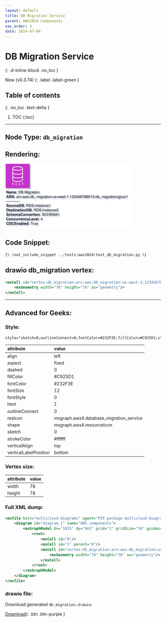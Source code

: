 ```yaml
---
layout: default
title: DB Migration Service
parent: AWS2024 Components
nav_order: 3
date: 2024-07-04
---
```


# DB Migration Service
{: .d-inline-block .no_toc }

New (v0.3.74)
{: .label .label-green }

## Table of contents
{: .no_toc .text-delta }

1. TOC
{:toc}

---


## Node Type: ``db_migration``

## Rendering:

![lambda](output/jpg/db_migration.jpg)

## Code Snippet:

```python
{% root_include_snippet ../tests/aws2024/test_db_migration.py %}
```

## drawio db_migration vertex:

```xml
<mxCell id="vertex:db_migration:arn:aws:db_migration:us-west-1:123456789012:db_migration/glue/1" parent="1" vertex="1">
    <mxGeometry width="78" height="78" as="geometry"/>
</mxCell>
```
---

## Advanced for Geeks:

### Style:
```html
style="sketch=0;outlineConnect=0;fontColor=#232F3E;fillColor=#C925D1;strokeColor=#ffffff;dashed=0;verticalLabelPosition=bottom;verticalAlign=top;align=left;html=1;fontSize=12;fontStyle=0;aspect=fixed;shape=mxgraph.aws4.resourceIcon;resIcon=mxgraph.aws4.database_migration_service;"
```

| attribute | value |
|:----------|:------|
|align| left |
|aspect| fixed |
|dashed| 0 |
|fillColor| #C925D1 |
|fontColor| #232F3E |
|fontSize| 12 |
|fontStyle| 0 |
|html| 1 |
|outlineConnect| 0 |
|resIcon| mxgraph.aws4.database_migration_service |
|shape| mxgraph.aws4.resourceIcon |
|sketch| 0 |
|strokeColor| #ffffff |
|verticalAlign| top |
|verticalLabelPosition| bottom |

### Vertex size:

| attribute | value |
|:---------|:-----------|
| width    | 78  |
| height   |78|

### Full XML dump:
```xml
<mxfile host="multicloud-diagrams" agent="PIP package multicloud-diagrams. Generate resources in draw.io compatible format for Cloud infrastructure. Copyrights @ Roman Tsypuk 2023. MIT license." type="MultiCloud">
    <diagram id="diagram_1" name="AWS components">
        <mxGraphModel dx="1015" dy="661" grid="1" gridSize="10" guides="1" tooltips="1" connect="1" arrows="1" fold="1" page="1" pageScale="1" pageWidth="850" pageHeight="1100" math="0" shadow="1">
            <root>
                <mxCell id="0"/>
                <mxCell id="1" parent="0"/>
                <mxCell id="vertex:db_migration:arn:aws:db_migration:us-west-1:123456789012:db_migration/glue/1" value="&lt;b&gt;Name&lt;/b&gt;: DB Migration&lt;BR&gt;&lt;b&gt;ARN&lt;/b&gt;: arn:aws:db_migration:us-west-1:123456789012:db_migration/glue/1&lt;BR&gt;-----------&lt;BR&gt;&lt;b&gt;SourceDB&lt;/b&gt;: RDS:instance1&lt;BR&gt;&lt;b&gt;DestinationDB&lt;/b&gt;: RDS:instance2&lt;BR&gt;&lt;b&gt;SchemaConvertion&lt;/b&gt;: SCHEMA1&lt;BR&gt;&lt;b&gt;ConcurrencyLevel&lt;/b&gt;: 4&lt;BR&gt;&lt;b&gt;CDCEnabled&lt;/b&gt;: True" style="sketch=0;outlineConnect=0;fontColor=#232F3E;fillColor=#C925D1;strokeColor=#ffffff;dashed=0;verticalLabelPosition=bottom;verticalAlign=top;align=left;html=1;fontSize=12;fontStyle=0;aspect=fixed;shape=mxgraph.aws4.resourceIcon;resIcon=mxgraph.aws4.database_migration_service;" parent="1" vertex="1">
                    <mxGeometry width="78" height="78" as="geometry"/>
                </mxCell>
            </root>
        </mxGraphModel>
    </diagram>
</mxfile>
```

### drawio file:

Download generated ``db_migration.drawio``:

[Download](output/drawio/db_migration.drawio){: .btn .btn-purple }